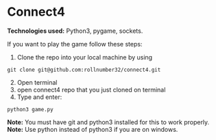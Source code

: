 # Connect4
**Technologies used:** Python3, pygame, sockets.

If you want to play the game follow these steps:

1. Clone the repo into your local machine by using

```
git clone git@github.com:rollnumber32/connect4.git
```

2. Open terminal
3. open connect4 repo that you just cloned on terminal
4. Type and enter:

```
python3 game.py
```

**Note:** You must have git and python3 installed for this to work properly.
\
**Note:** Use python instead of python3 if you are on windows.
